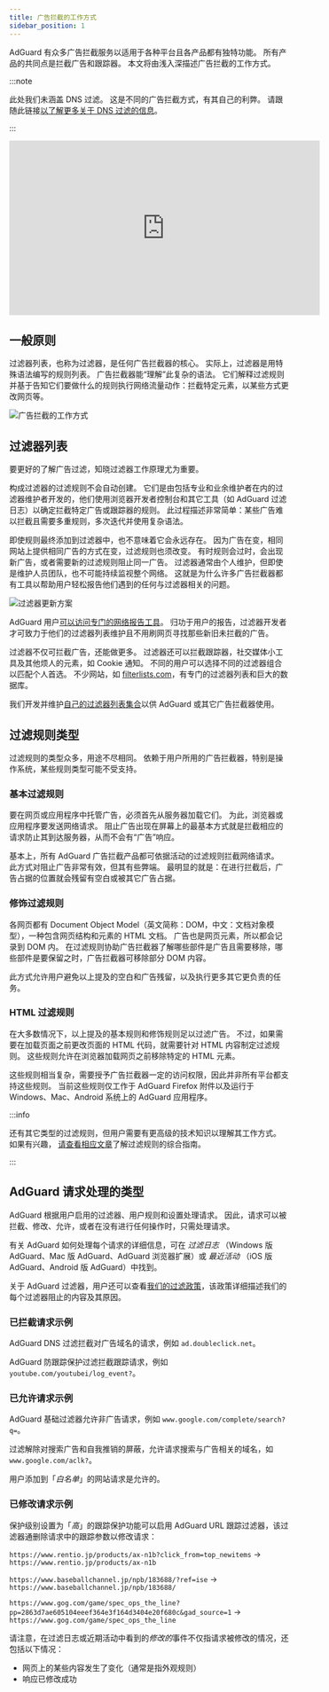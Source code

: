 ```yaml
---
title: 广告拦截的工作方式
sidebar_position: 1
---
```


AdGuard 有众多广告拦截服务以适用于各种平台且各产品都有独特功能。 所有产品的共同点是拦截广告和跟踪器。 本文将由浅入深描述广告拦截的工作方式。

:::note

此处我们未涵盖 DNS 过滤。 这是不同的广告拦截方式，有其自己的利弊。 请跟随此链接[以了解更多关于 DNS 过滤的信息](https://adguard-dns.io/kb/general/dns-filtering#how-does-dns-filtering-work)。

:::  

<iframe width="560" height="315" class="youtube-video" src="https://www.youtube-nocookie.com/embed/Xq_CUdh0T_w" title="YouTube 视频播放器" frameborder="0" allow="accelerometer; autoplay; clipboard-write; encrypted-media; gyroscope; picture-in-picture" allowfullscreen></iframe>

## 一般原则

过滤器列表，也称为过滤器，是任何广告拦截器的核心。 实际上，过滤器是用特殊语法编写的规则列表。 广告拦截器能“理解”此复杂的语法。 它们解释过滤规则并基于告知它们要做什么的规则执行网络流量动作：拦截特定元素，以某些方式更改网页等。

![广告拦截的工作方式](https://cdn.adtidy.org/public/Adguard/Blog/manifestv3/adblockingworks.png)

## 过滤器列表

要更好的了解广告过滤，知晓过滤器工作原理尤为重要。

构成过滤器的过滤规则不会自动创建。 它们是由包括专业和业余维护者在内的过滤器维护者开发的，他们使用浏览器开发者控制台和其它工具（如 AdGuard 过滤日志）以确定拦截特定广告或跟踪器的规则。 此过程描述非常简单：某些广告难以拦截且需要多重规则，多次迭代并使用复杂语法。

即使规则最终添加到过滤器中，也不意味着它会永远存在。 因为广告在变，相同网站上提供相同广告的方式在变，过滤规则也须改变。 有时规则会过时，会出现新广告，或者需要新的过滤规则阻止同一广告。 过滤器通常由个人维护，但即使是维护人员团队，也不可能持续监视整个网络。 这就是为什么许多广告拦截器都有工具以帮助用户轻松报告他们遇到的任何与过滤器相关的问题。

![过滤器更新方案](https://cdn.adtidy.org/public/Adguard/Blog/manifestv3/filtersupdates.png)

AdGuard 用户[可以访问专门的网络报告工具](https://reports.adguard.com/new_issue.html)。 归功于用户的报告，过滤器开发者才可致力于他们的过滤器列表维护且不用刷网页寻找那些新旧未拦截的广告。

过滤器不仅可拦截广告，还能做更多。 过滤器还可以拦截跟踪器，社交媒体小工具及其他烦人的元素，如 Cookie 通知。 不同的用户可以选择不同的过滤器组合以匹配个人首选。 不少网站，如 [filterlists.com](https://filterlists.com/)，有专门的过滤器列表和巨大的数据库。

我们开发并维护[自己的过滤器列表集合](../adguard-filters)以供 AdGuard 或其它广告拦截器使用。

## 过滤规则类型

过滤规则的类型众多，用途不尽相同。 依赖于用户所用的广告拦截器，特别是操作系统，某些规则类型可能不受支持。

### 基本过滤规则

要在网页或应用程序中托管广告，必须首先从服务器加载它们。 为此，浏览器或应用程序要发送网络请求。 阻止广告出现在屏幕上的最基本方式就是拦截相应的请求防止其到达服务器，从而不会有“广告”响应。

基本上，所有 AdGuard 广告拦截产品都可依据活动的过滤规则拦截网络请求。 此方式对阻止广告非常有效，但其有些弊端。 最明显的就是：在进行拦截后，广告占据的位置就会残留有空白或被其它广告占据。

### 修饰过滤规则

各网页都有 Document Object Model（英文简称：DOM，中文：文档对象模型），一种包含网页结构和元素的 HTML 文档。 广告也是网页元素，所以都会记录到 DOM 内。 在过滤规则协助广告拦截器了解哪些部件是广告且需要移除，哪些部件是要保留之时，广告拦截器可移除部分 DOM 内容。

此方式允许用户避免以上提及的空白和广告残留，以及执行更多其它更负责的任务。

### HTML 过滤规则

在大多数情况下，以上提及的基本规则和修饰规则足以过滤广告。 不过，如果需要在加载页面之前更改页面的 HTML 代码，就需要针对 HTML 内容制定过滤规则。 这些规则允许在浏览器加载网页之前移除特定的 HTML 元素。

这些规则相当复杂，需要授予广告拦截器一定的访问权限，因此并非所有平台都支持这些规则。 当前这些规则仅工作于 AdGuard Firefox 附件以及运行于 Windows、Mac、Android 系统上的 AdGuard 应用程序。

:::info

还有其它类型的过滤规则，但用户需要有更高级的技术知识以理解其工作方式。 如果有兴趣， [请查看相应文章](../create-own-filters)了解过滤规则的综合指南。

:::

## AdGuard 请求处理的类型

AdGuard 根据用户启用的过滤器、用户规则和设置处理请求。 因此，请求可以被拦截、修改、允许，或者在没有进行任何操作时，只需处理请求。

有关 AdGuard 如何处理每个请求的详细信息，可在 *过滤日志* （Windows 版 AdGuard、Mac 版 AdGuard、AdGuard 浏览器扩展）或 *最近活动* （iOS 版 AdGuard、Android 版 AdGuard）中找到。

关于 AdGuard 过滤器，用户还可以查看[我们的过滤政策](../filter-policy)，该政策详细描述我们的每个过滤器阻止的内容及其原因。

### 已拦截请求示例

AdGuard DNS 过滤拦截对广告域名的请求，例如 `ad.doubleclick.net`。

AdGuard 防跟踪保护过滤拦截跟踪请求，例如 `youtube.com/youtubei/log_event?`。

### 已允许请求示例

AdGuard 基础过滤器允许非广告请求，例如 `www.google.com/complete/search?q=`。

过滤解除对搜索广告和自我推销的屏蔽，允许请求搜索与广告相关的域名，如 `www.google.com/aclk?`。

用户添加到「*白名单*」的网站请求是允许的。

### 已修改请求示例

保护级别设置为「*高*」的跟踪保护功能可以启用 AdGuard URL 跟踪过滤器，该过滤器通删除请求中的跟踪参数以修改请求：

`https://www.rentio.jp/products/ax-n1b?click_from=top_newitems` → `https://www.rentio.jp/products/ax-n1b`

`https://www.baseballchannel.jp/npb/183688/?ref=ise` → `https://www.baseballchannel.jp/npb/183688/`

`https://www.gog.com/game/spec_ops_the_line?pp=2863d7ae605104eeef364e3f164d3404e20f680c&gad_source=1` → `https://www.gog.com/game/spec_ops_the_line`

请注意，在过滤日志或近期活动中看到的*修改的*事件不仅指请求被修改的情况，还包括以下情况：

- 网页上的某些内容发生了变化（通常是指外观规则）
- 响应已修改成功
